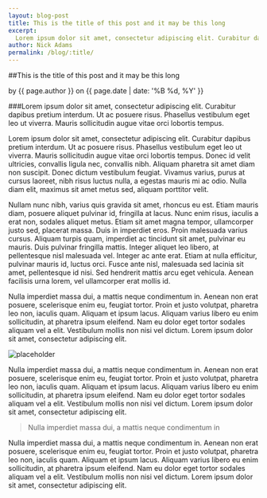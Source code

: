 ```yaml
---
layout: blog-post
title: This is the title of this post and it may be this long
excerpt: 
  Lorem ipsum dolor sit amet, consectetur adipiscing elit. Curabitur dapibus pretium interdum. Ut ac posuere risus. Phasellus vestibulum eget leo ut viverra. Mauris sollicitudin augue vitae orci lobortis tempus.
author: Nick Adams
permalink: /blog/:title/
---
```


##This is the title of this post and it may be this long

<div class="BlogPost-Byline">
by {{ page.author }} on {{ page.date | date: '%B %d, %Y' }}
</div>

###Lorem ipsum dolor sit amet, consectetur adipiscing elit. Curabitur dapibus pretium interdum. Ut ac posuere risus. Phasellus vestibulum eget leo ut viverra. Mauris sollicitudin augue vitae orci lobortis tempus. 

Lorem ipsum dolor sit amet, consectetur adipiscing elit. Curabitur dapibus pretium interdum. Ut ac posuere risus. Phasellus vestibulum eget leo ut viverra. Mauris sollicitudin augue vitae orci lobortis tempus. Donec id velit ultricies, convallis ligula nec, convallis nibh. Aliquam pharetra sit amet diam non suscipit. Donec dictum vestibulum feugiat. Vivamus varius, purus at cursus laoreet, nibh risus luctus nulla, a egestas mauris mi ac odio. Nulla diam elit, maximus sit amet metus sed, aliquam porttitor velit.

Nullam nunc nibh, varius quis gravida sit amet, rhoncus eu est. Etiam mauris diam, posuere aliquet pulvinar id, fringilla at lacus. Nunc enim risus, iaculis a erat non, sodales aliquet metus. Etiam sit amet magna tempor, ullamcorper justo sed, placerat massa. Duis in imperdiet eros. Proin malesuada varius cursus. Aliquam turpis quam, imperdiet ac tincidunt sit amet, pulvinar eu mauris. Duis pulvinar fringilla mattis. Integer aliquet leo libero, at pellentesque nisl malesuada vel. Integer ac ante erat. Etiam at nulla efficitur, pulvinar mauris id, luctus orci. Fusce ante nisl, malesuada sed lacinia sit amet, pellentesque id nisi. Sed hendrerit mattis arcu eget vehicula. Aenean facilisis urna lorem, vel ullamcorper erat mollis id.

Nulla imperdiet massa dui, a mattis neque condimentum in. Aenean non erat posuere, scelerisque enim eu, feugiat tortor. Proin et justo volutpat, pharetra leo non, iaculis quam. Aliquam et ipsum lacus. Aliquam varius libero eu enim sollicitudin, at pharetra ipsum eleifend. Nam eu dolor eget tortor sodales aliquam vel a elit. Vestibulum mollis non nisi vel dictum. Lorem ipsum dolor sit amet, consectetur adipiscing elit.

![placeholder](http://placehold.it/760x400)

Nulla imperdiet massa dui, a mattis neque condimentum in. Aenean non erat posuere, scelerisque enim eu, feugiat tortor. Proin et justo volutpat, pharetra leo non, iaculis quam. Aliquam et ipsum lacus. Aliquam varius libero eu enim sollicitudin, at pharetra ipsum eleifend. Nam eu dolor eget tortor sodales aliquam vel a elit. Vestibulum mollis non nisi vel dictum. Lorem ipsum dolor sit amet, consectetur adipiscing elit.

> Nulla imperdiet massa dui, a mattis neque condimentum in

Nulla imperdiet massa dui, a mattis neque condimentum in. Aenean non erat posuere, scelerisque enim eu, feugiat tortor. Proin et justo volutpat, pharetra leo non, iaculis quam. Aliquam et ipsum lacus. Aliquam varius libero eu enim sollicitudin, at pharetra ipsum eleifend. Nam eu dolor eget tortor sodales aliquam vel a elit. Vestibulum mollis non nisi vel dictum. Lorem ipsum dolor sit amet, consectetur adipiscing elit.



